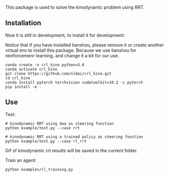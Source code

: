 This package is used to solve the kinodynamic problem using RRT.  

## Installation

Now it is still in development, to install it for development:

Notice that if you have installed tianshou, please remove it or create another virtual env to install this package. Because we use tianshou for reinforcemenr learning, and change it a bit for our use.

```
conda create -n crl_kino python=3.6 
conda activate crl_kino
git clone https://github.com/sldai/crl_kino.git
cd crl_kino
conda install pytorch torchvision cudatoolkit=10.2 -c pytorch
pip install -e .
```

## Use

Test:

```
# kinodynamic RRT using dwa as steering function
python example/test.py --case rrt

# kinodynamic RRT using a trained policy as steering function
python example/test.py --case rl_rrt
```

Gif of kinodynamic rrt results will be saved in the current folder.


Train an agent:

```
python examples/rl_training.py 
```

